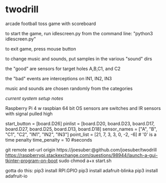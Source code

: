 # twodrill
arcade football toss game with scoreboard

to start the game, run idlescreen.py from the command line:
"python3 idlescreen.py"

to exit game, press mouse button

to change music and sounds, put samples in the various "sound" dirs

the "good" are sensors for target holes A,B,C1, and C2

the "bad" events are interceptions on IN1, IN2, IN3

music and sounds are chosen randomly from the categories

*current system setup notes*

Raspberry Pi 4 w raspbian 64 bit OS
sensors are switches and IR sensors with signal pulled high

start_button = [board.D26]
pinlist = [board.D20, board.D23, board.D17, board.D27, board.D25, board.D13, board.D18]
sensor_names = ["A", "B", "C1", "C2", "IN1", "IN2", "IN3"]
point_list = [21, 7, 3, 3, 0, -2, -6]   # '0' is a time penalty
time_penalty = 10  #seconds

git remote set-url origin https://joesuber:<token>@github.com/joesuber/twodrill
https://raspberrypi.stackexchange.com/questions/98944/launch-a-gui-tkinter-program-on-boot
sudo chmod a+x start.sh

gotta do  this:
pip3 install RPI.GPIO
pip3 install adafruit-blinka
pip3 install adafruit-io
